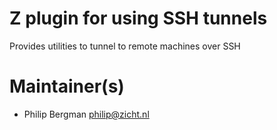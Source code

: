 # Z plugin for using SSH tunnels

Provides utilities to tunnel to remote machines over SSH

# Maintainer(s)
* Philip Bergman <philip@zicht.nl>
